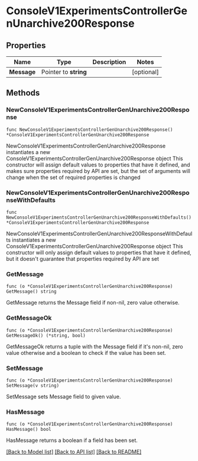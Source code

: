 # ConsoleV1ExperimentsControllerGenUnarchive200Response

## Properties

Name | Type | Description | Notes
------------ | ------------- | ------------- | -------------
**Message** | Pointer to **string** |  | [optional] 

## Methods

### NewConsoleV1ExperimentsControllerGenUnarchive200Response

`func NewConsoleV1ExperimentsControllerGenUnarchive200Response() *ConsoleV1ExperimentsControllerGenUnarchive200Response`

NewConsoleV1ExperimentsControllerGenUnarchive200Response instantiates a new ConsoleV1ExperimentsControllerGenUnarchive200Response object
This constructor will assign default values to properties that have it defined,
and makes sure properties required by API are set, but the set of arguments
will change when the set of required properties is changed

### NewConsoleV1ExperimentsControllerGenUnarchive200ResponseWithDefaults

`func NewConsoleV1ExperimentsControllerGenUnarchive200ResponseWithDefaults() *ConsoleV1ExperimentsControllerGenUnarchive200Response`

NewConsoleV1ExperimentsControllerGenUnarchive200ResponseWithDefaults instantiates a new ConsoleV1ExperimentsControllerGenUnarchive200Response object
This constructor will only assign default values to properties that have it defined,
but it doesn't guarantee that properties required by API are set

### GetMessage

`func (o *ConsoleV1ExperimentsControllerGenUnarchive200Response) GetMessage() string`

GetMessage returns the Message field if non-nil, zero value otherwise.

### GetMessageOk

`func (o *ConsoleV1ExperimentsControllerGenUnarchive200Response) GetMessageOk() (*string, bool)`

GetMessageOk returns a tuple with the Message field if it's non-nil, zero value otherwise
and a boolean to check if the value has been set.

### SetMessage

`func (o *ConsoleV1ExperimentsControllerGenUnarchive200Response) SetMessage(v string)`

SetMessage sets Message field to given value.

### HasMessage

`func (o *ConsoleV1ExperimentsControllerGenUnarchive200Response) HasMessage() bool`

HasMessage returns a boolean if a field has been set.


[[Back to Model list]](../README.md#documentation-for-models) [[Back to API list]](../README.md#documentation-for-api-endpoints) [[Back to README]](../README.md)


